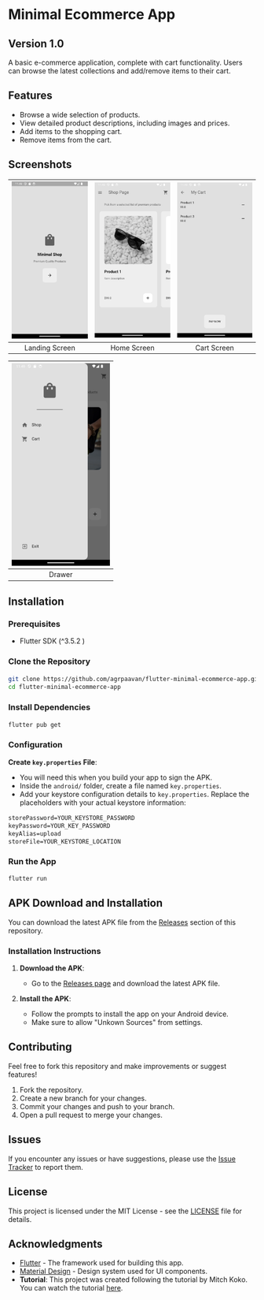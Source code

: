 # Minimal Ecommerce App

## Version 1.0

A basic e-commerce application, complete with cart functionality. Users can browse the latest collections and add/remove items to their cart.

## Features

- Browse a wide selection of products.
- View detailed product descriptions, including images and prices.
- Add items to the shopping cart.
- Remove items from the cart.

## Screenshots

| <img src="assets/screenshots/intro_screen.png" alt="Landing Screen" width="200" /> | <img src="assets/screenshots/shop_screen.png" alt="Home Screen" width="200" /> | <img src="assets/screenshots/cart_screen.png" alt="Cart Screen" width="200" /> |
| :---:|:---:|:---:|
| Landing Screen | Home Screen | Cart Screen |

| <img src="assets/screenshots/drawer.png" alt="Drawer" width="200" /> |
| :---:|
| Drawer |

## Installation

### Prerequisites

- Flutter SDK (^3.5.2 )

### Clone the Repository

```sh
git clone https://github.com/agrpaavan/flutter-minimal-ecommerce-app.git
cd flutter-minimal-ecommerce-app
```

### Install Dependencies

```sh
flutter pub get
```

### Configuration

**Create `key.properties` File**:

- You will need this when you build your app to sign the APK.
- Inside the `android/` folder, create a file named `key.properties`.
- Add your keystore configuration details to `key.properties`. Replace the placeholders with your actual keystore information:

```properties
storePassword=YOUR_KEYSTORE_PASSWORD
keyPassword=YOUR_KEY_PASSWORD
keyAlias=upload
storeFile=YOUR_KEYSTORE_LOCATION
```

### Run the App

```sh
flutter run
```

## APK Download and Installation

You can download the latest APK file from the [Releases](https://github.com/agrpaavan/flutter-minimal-ecommerce-app/releases) section of this repository.

### Installation Instructions

1. **Download the APK**:
   - Go to the [Releases page](https://github.com/agrpaavan/flutter-minimal-ecommerce-app/releases) and download the latest APK file.

2. **Install the APK**:
   - Follow the prompts to install the app on your Android device.
   - Make sure to allow "Unkown Sources" from settings.

## Contributing

Feel free to fork this repository and make improvements or suggest features!

1. Fork the repository.
2. Create a new branch for your changes.
3. Commit your changes and push to your branch.
4. Open a pull request to merge your changes.

## Issues

If you encounter any issues or have suggestions, please use the [Issue Tracker](https://github.com/agrpaavan/flutter-minimal-ecommerce-app/issues) to report them.

## License

This project is licensed under the MIT License - see the [LICENSE](https://github.com/agrpaavan/flutter-minimal-ecommerce-app/blob/main/LICENSE) file for details.

## Acknowledgments

- [Flutter](https://flutter.dev/) - The framework used for building this app.
- [Material Design](https://material.io/design) - Design system used for UI components.
- **Tutorial**: This project was created following the tutorial by Mitch Koko. You can watch the tutorial [here](https://www.youtube.com/watch?v=rYdP2LnBGsA).
